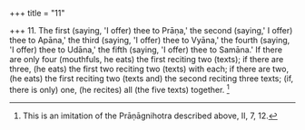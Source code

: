 +++
title = "11"

+++
11. The first (saying, 'I offer) thee to Prāṇa,' the second (saying,' I offer) thee to Apāna,' the third (saying, 'I offer) thee to Vyāna,' the fourth (saying, 'I offer) thee to Udāna,' the fifth (saying, 'I offer) thee to Samāna.' If there are only four (mouthfuls, he eats) the first reciting two (texts); if there are three, (he eats) the first two reciting two (texts) with each; if there are two, (he eats) the first reciting two (texts and) the second reciting three texts; (if, there is only) one, (he recites) all (the five texts) together. [^5] 


[^5]:  This is an imitation of the Prāṇāgnihotra described above, II, 7, 12.
